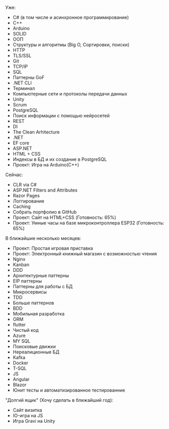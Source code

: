 
Уже:
- C# (в том числе и асинхронное программирование)
- C++
- Arduino
- SOLID
- ООП
- Структуры и алгоритмы (Big O, Сортировки, поиски)
- HTTP
- TLS/SSL
- Git
- TCP/IP
- SQL
- Паттерны GoF
- .NET CLI
- Терминал
- Компьютерные сети и протоколы передачи данных
- Unity
- Scrum
- PostgreSQL
- Поиск информации с помощью нейросетей
- REST
- DI
- The Clean Arhitecture
- .NET
- EF core
- ASP.NET
- HTML + CSS
- Индексы в БД и их создание в PostgreSQL
- Проект: Игра на Arduino(C++)

Сейчас:
- CLR via C#
- ASP.NET Filters and Attributes
- Razor Pages
- Логгирование
- Caching
- Собрать портфолио в GitHub
- Проект: Сайт на HTML+CSS (Готовность: 65%)
- Проект: Умные часы на базе микроконтроллера ESP32 (Готовность: 65%)

В ближайшие несколько месяцев:
- Проект: Простая игровая приставка
- Проект: Электронный книжный магазин с возможностью чтения
- Nginx
- Kanban
- DDD
- Архитектурные паттерны
- EIP паттерны
- Паттерны для работы с БД
- Микросервисы
- TDD
- Больше паттернов
- BDD
- Мобильная разработка
- ORM
- flutter
- Чистый код
- Azure
- MY SQL
- Поисковые движки
- Нереалиционные БД
- Kafka
- Docker
- T-SQL
- JS
- Angular
- Blazor
- Юнит тесты и автоматизированное тестированние

"Долгий ящик" (Хочу сделать в ближайший год):
- Сайт визитка
- IO-игра на JS
- Игра Gravi на Unity
